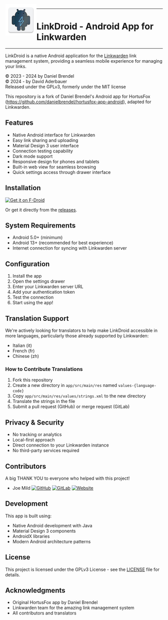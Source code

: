 <img src="app/src/main/res/mipmap-xxxhdpi/ic_linkdroid.webp" align="left" width="100">

---

# LinkDroid - Android App for Linkwarden

---

LinkDroid is a native Android application for the [Linkwarden](https://github.com/linkwarden/linkwarden) link management system, providing a seamless mobile experience for managing your links.

© 2023 - 2024 by Daniel Brendel  
© 2024 - by David Aderbauer  
Released under the GPLv3, formerly under the MIT license

This repository is a fork of Daniel Brendel's Android app for HortusFox (https://github.com/danielbrendel/hortusfox-app-android), adapted for Linkwarden.

## Features

- Native Android interface for Linkwarden
- Easy link sharing and uploading
- Material Design 3 user interface
- Connection testing capability
- Dark mode support
- Responsive design for phones and tablets
- Built-in web view for seamless browsing
- Quick settings access through drawer interface

## Installation

[<img src="https://fdroid.gitlab.io/artwork/badge/get-it-on.png"
     alt="Get it on F-Droid"
     height="80">](https://f-droid.org/packages/com.sbv.linkdroid/)

Or get it directly from the [releases](https://gitlab.com/Dacid99/linkdroid-for-linkwarden/-/releases).

## System Requirements

- Android 5.0+ (minimum)
- Android 13+ (recommended for best experience)
- Internet connection for syncing with Linkwarden server

## Configuration

1. Install the app
2. Open the settings drawer
3. Enter your Linkwarden server URL
4. Add your authentication token
5. Test the connection
6. Start using the app!

## Translation Support

We're actively looking for translators to help make LinkDroid accessible in more languages, particularly those already supported by Linkwarden:

- Italian (it)
- French (fr)
- Chinese (zh)

### How to Contribute Translations

1. Fork this repository
2. Create a new directory in `app/src/main/res` named `values-{language-code}`
3. Copy `app/src/main/res/values/strings.xml` to the new directory
4. Translate the strings in the file
5. Submit a pull request (GitHub) or merge request (GitLab)

## Privacy & Security

- No tracking or analytics
- Local-first approach
- Direct connection to your Linkwarden instance
- No third-party services required

## Contributors

A big THANK YOU to everyone who helped with this project!

- Joe Mild 
  [![GitHub](https://img.shields.io/badge/GitHub-181717?style=flat&logo=github&logoColor=white)](https://github.com/d0dg3r)
  [![GitLab](https://img.shields.io/badge/GitLab-FCA121?style=flat&logo=gitlab&logoColor=white)](https://gitlab.com/d0dg3r)
  [![Website](https://img.shields.io/badge/Website-0076D6?style=flat&logo=internet-explorer&logoColor=white)](https://devops-geek.net/)


## Development

This app is built using:
- Native Android development with Java
- Material Design 3 components
- AndroidX libraries
- Modern Android architecture patterns

## License

This project is licensed under the GPLv3 License - see the [LICENSE](LICENSE) file for details.

## Acknowledgments

- Original HortusFox app by Daniel Brendel
- Linkwarden team for the amazing link management system
- All contributors and translators
